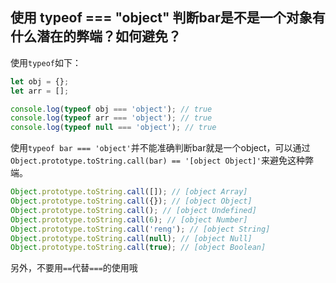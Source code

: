 ## 使用 typeof === "object" 判断bar是不是一个对象有什么潜在的弊端？如何避免？

使用`typeof`如下：

```javascript
let obj = {};
let arr = [];

console.log(typeof obj === 'object'); // true
console.log(typeof arr === 'object'); // true
console.log(typeof null === 'object'); // true
```

使用`typeof bar === 'object'`并不能准确判断bar就是一个object，可以通过`Object.prototype.toString.call(bar) == '[object Object]'`来避免这种弊端。

```javascript
Object.prototype.toString.call([]); // [object Array]
Object.prototype.toString.call({}); // [object Object]
Object.prototype.toString.call(); // [object Undefined]
Object.prototype.toString.call(6); // [object Number]
Object.prototype.toString.call('reng'); // [object String]
Object.prototype.toString.call(null); // [object Null]
Object.prototype.toString.call(true); // [object Boolean]
```

另外，不要用`==`代替`===`的使用哦
